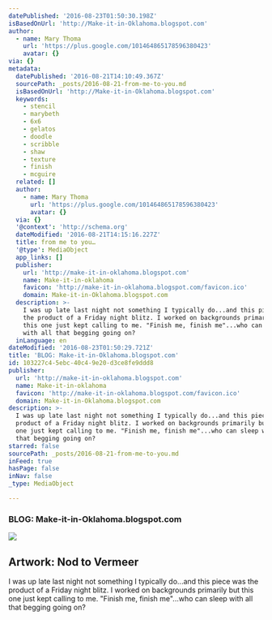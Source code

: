 ```yaml
---
datePublished: '2016-08-23T01:50:30.198Z'
isBasedOnUrl: 'http://Make-it-in-Oklahoma.blogspot.com'
author:
  - name: Mary Thoma
    url: 'https://plus.google.com/101464865178596380423'
    avatar: {}
via: {}
metadata:
  datePublished: '2016-08-21T14:10:49.367Z'
  sourcePath: _posts/2016-08-21-from-me-to-you.md
  isBasedOnUrl: 'http://Make-it-in-Oklahoma.blogspot.com'
  keywords:
    - stencil
    - marybeth
    - 6x6
    - gelatos
    - doodle
    - scribble
    - shaw
    - texture
    - finish
    - mcguire
  related: []
  author:
    - name: Mary Thoma
      url: 'https://plus.google.com/101464865178596380423'
      avatar: {}
  via: {}
  '@context': 'http://schema.org'
  dateModified: '2016-08-21T14:15:16.227Z'
  title: from me to you…
  '@type': MediaObject
  app_links: []
  publisher:
    url: 'http://make-it-in-oklahoma.blogspot.com'
    name: Make-it-in-oklahoma
    favicon: 'http://make-it-in-oklahoma.blogspot.com/favicon.ico'
    domain: Make-it-in-Oklahoma.blogspot.com
  description: >-
    I was up late last night not something I typically do...and this piece was
    the product of a Friday night blitz. I worked on backgrounds primarily but
    this one just kept calling to me. "Finish me, finish me"...who can sleep
    with all that begging going on?
  inLanguage: en
dateModified: '2016-08-23T01:50:29.721Z'
title: 'BLOG: Make-it-in-Oklahoma.blogspot.com'
id: 103227c4-5ebc-40c4-9e20-d3ce8fe9ddd8
publisher:
  url: 'http://make-it-in-oklahoma.blogspot.com'
  name: Make-it-in-oklahoma
  favicon: 'http://make-it-in-oklahoma.blogspot.com/favicon.ico'
  domain: Make-it-in-Oklahoma.blogspot.com
description: >-
  I was up late last night not something I typically do...and this piece was the
  product of a Friday night blitz. I worked on backgrounds primarily but this
  one just kept calling to me. "Finish me, finish me"...who can sleep with all
  that begging going on?
starred: false
sourcePath: _posts/2016-08-21-from-me-to-you.md
inFeed: true
hasPage: false
inNav: false
_type: MediaObject

---
```

### BLOG: Make-it-in-Oklahoma.blogspot.com

<article style=""><img src="https://s3-us-west-2.amazonaws.com/the-grid-img/p/6573cfcefb8ee19c235deb737a1e835ae0b3cf55.jpg" /><h1>Artwork: Nod to Vermeer</h1><p>I was up late last night not something I typically do...and this piece was the product of a Friday night blitz. I worked on backgrounds primarily but this one just kept calling to me. "Finish me, finish me"...who can sleep with all that begging going on?</p></article>